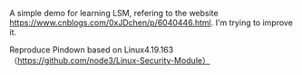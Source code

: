 A simple demo for learning LSM, refering to the website https://www.cnblogs.com/0xJDchen/p/6040446.html. I'm trying to improve it.


Reproduce Pindown based on Linux4.19.163（https://github.com/node3/Linux-Security-Module）